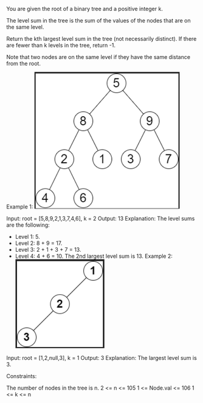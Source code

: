 You are given the root of a binary tree and a positive integer k.

The level sum in the tree is the sum of the values of the nodes that are on the same level.

Return the kth largest level sum in the tree (not necessarily distinct). If there are fewer than k levels in the tree, return -1.

Note that two nodes are on the same level if they have the same distance from the root.

 

Example 1:
![alt text](image.png)

Input: root = [5,8,9,2,1,3,7,4,6], k = 2
Output: 13
Explanation: The level sums are the following:
- Level 1: 5.
- Level 2: 8 + 9 = 17.
- Level 3: 2 + 1 + 3 + 7 = 13.
- Level 4: 4 + 6 = 10.
The 2nd largest level sum is 13.
Example 2:
![alt text](image-1.png)

Input: root = [1,2,null,3], k = 1
Output: 3
Explanation: The largest level sum is 3.
 

Constraints:

The number of nodes in the tree is n.
2 <= n <= 105
1 <= Node.val <= 106
1 <= k <= n
